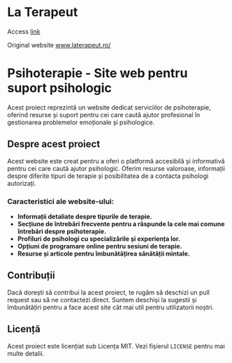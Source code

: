 # La Terapeut
Access <a href="https://alex16-csharp.github.io/laterapeut/">link</a> 

Original website www.laterapeut.ro/

# Psihoterapie - Site web pentru suport psihologic

Acest proiect reprezintă un website dedicat serviciilor de psihoterapie, oferind resurse și suport pentru cei care caută ajutor profesional în gestionarea problemelor emoționale și psihologice.


## Despre acest proiect

Acest website este creat pentru a oferi o platformă accesibilă și informativă pentru cei care caută ajutor psihologic. Oferim resurse valoroase, informații despre diferite tipuri de terapie și posibilitatea de a contacta psihologi autorizați.

### Caracteristici ale website-ului:

- **Informații detaliate despre tipurile de terapie.**
- **Secțiune de întrebări frecvente pentru a răspunde la cele mai comune întrebări despre psihoterapie.**
- **Profiluri de psihologi cu specializările și experiența lor.**
- **Opțiuni de programare online pentru sesiuni de terapie.**
- **Resurse și articole pentru îmbunătățirea sănătății mintale.**

## Contribuții

Dacă dorești să contribui la acest proiect, te rugăm să deschizi un pull request sau să ne contactezi direct. Suntem deschiși la sugestii și îmbunătățiri pentru a face acest site cât mai util pentru utilizatorii noștri.

## Licență

Acest proiect este licențiat sub Licența MIT. Vezi fișierul `LICENSE` pentru mai multe detalii.